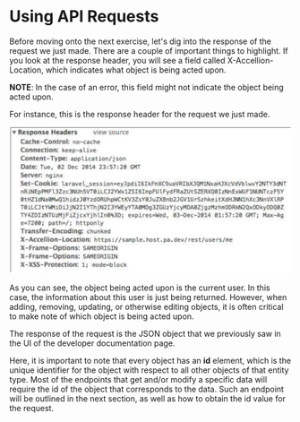 # Using API Requests

Before moving onto the next exercise, let's dig into the response of the request we just made. There are a couple of important things to highlight. If you look at the response header, you will see a field called X-Accellion-Location, which indicates what object is being acted upon. 

**NOTE**:  In the case of an error, this field might not indicate the object being acted upon.

For instance, this is the response header for the request we just made.


![](../images/respheader.jpg)

As you can see, the object   being acted upon is the current user. In this case, the information about this user is just being returned. However, when adding, removing, updating, or otherwise editing objects, it is often critical to make note of which object   is being acted upon.

The response of the request is the JSON object that we previously saw in the UI of the developer documentation page.

Here, it is important to note that every object has an **id** element, which is the unique identifier for the object with respect to all other objects of that entity type. Most of the endpoints that get and/or modify a specific data will require the id of the object that corresponds to the data. Such an endpoint will be outlined in the next section, as well as how to obtain the id value for the request.
